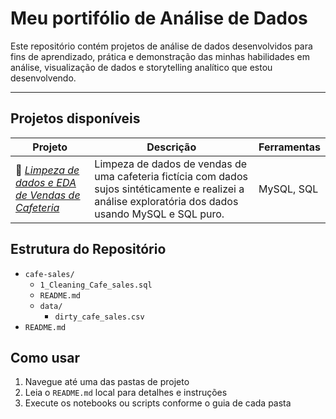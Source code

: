 # Meu portifólio de Análise de Dados

Este repositório contém projetos de análise de dados desenvolvidos para fins de aprendizado, prática e demonstração das minhas habilidades em análise, visualização de dados e storytelling analítico que estou desenvolvendo.

---

## Projetos disponíveis

| Projeto | Descrição | Ferramentas |
|--------|-----------|-------------|
| 🧹 [*Limpeza de dados e EDA de Vendas de Cafeteria*](./cafe_sales/) | Limpeza de dados de vendas de uma cafeteria fictícia com dados sujos sintéticamente e realizei a análise exploratória dos dados usando MySQL e SQL puro.|MySQL, SQL|

## Estrutura do Repositório

*  `cafe-sales/`
   -  `1_Cleaning_Cafe_sales.sql`
   -  `README.md`
   -  `data/`
       -  `dirty_cafe_sales.csv`
*  `README.md`  

## Como usar

1. Navegue até uma das pastas de projeto
2. Leia o `README.md` local para detalhes e instruções
3. Execute os notebooks ou scripts conforme o guia de cada pasta

